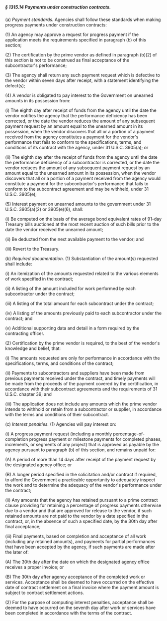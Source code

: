 ##### § 1315.14 Payments under construction contracts. #####

(a) *Payment standards.* Agencies shall follow these standards when making progress payments under construction contracts:

(1) An agency may approve a request for progress payment if the application meets the requirements specified in paragraph (b) of this section;

(2) The certification by the prime vendor as defined in paragraph (b)(2) of this section is not to be construed as final acceptance of the subcontractor's performance;

(3) The agency shall return any such payment request which is defective to the vendor within seven days after receipt, with a statement identifying the defect(s);

(4) A vendor is obligated to pay interest to the Government on unearned amounts in its possession from:

(i) The eighth day after receipt of funds from the agency until the date the vendor notifies the agency that the performance deficiency has been corrected, or the date the vendor reduces the amount of any subsequent payment request by an amount equal to the unearned amount in its possession, when the vendor discovers that all or a portion of a payment received from the agency constitutes a payment for the vendor's performance that fails to conform to the specifications, terms, and conditions of its contract with the agency, under 31 U.S.C. 3905(a); or

(ii) The eighth day after the receipt of funds from the agency until the date the performance deficiency of a subcontractor is corrected, or the date the vendor reduces the amount of any subsequent payment request by an amount equal to the unearned amount in its possession, when the vendor discovers that all or a portion of a payment received from the agency would constitute a payment for the subcontractor's performance that fails to conform to the subcontract agreement and may be withheld, under 31 U.S.C. 3905(e);

(5) Interest payment on unearned amounts to the government under 31 U.S.C. 3905(a)(2) or 3905(e)(6), shall:

(i) Be computed on the basis of the average bond equivalent rates of 91-day Treasury bills auctioned at the most recent auction of such bills prior to the date the vendor received the unearned amount;

(ii) Be deducted from the next available payment to the vendor; and

(iii) Revert to the Treasury.

(b) *Required documentation.* (1) Substantiation of the amount(s) requested shall include:

(i) An itemization of the amounts requested related to the various elements of work specified in the contract;

(ii) A listing of the amount included for work performed by each subcontractor under the contract;

(iii) A listing of the total amount for each subcontract under the contract;

(iv) A listing of the amounts previously paid to each subcontractor under the contract; and

(v) Additional supporting data and detail in a form required by the contracting officer.

(2) Certification by the prime vendor is required, to the best of the vendor's knowledge and belief, that:

(i) The amounts requested are only for performance in accordance with the specifications, terms, and conditions of the contract;

(ii) Payments to subcontractors and suppliers have been made from previous payments received under the contract, and timely payments will be made from the proceeds of the payment covered by the certification, in accordance with their subcontract agreements and the requirements of 31 U.S.C. chapter 39; and

(iii) The application does not include any amounts which the prime vendor intends to withhold or retain from a subcontractor or supplier, in accordance with the terms and conditions of their subcontract.

(c) *Interest penalties.* (1) Agencies will pay interest on:

(i) A progress payment request (including a monthly percentage-of-completion progress payment or milestone payments for completed phases, increments, or segments of any project) that is approved as payable by the agency pursuant to paragraph (b) of this section, and remains unpaid for:

(A) A period of more than 14 days after receipt of the payment request by the designated agency office; or

(B) A longer period specified in the solicitation and/or contract if required, to afford the Government a practicable opportunity to adequately inspect the work and to determine the adequacy of the vendor's performance under the contract;

(ii) Any amounts that the agency has retained pursuant to a prime contract clause providing for retaining a percentage of progress payments otherwise due to a vendor and that are approved for release to the vendor, if such retained amounts are not paid to the vendor by a date specified in the contract, or, in the absence of such a specified date, by the 30th day after final acceptance;

(iii) Final payments, based on completion and acceptance of all work (including any retained amounts), and payments for partial performances that have been accepted by the agency, if such payments are made after the later of:

(A) The 30th day after the date on which the designated agency office receives a proper invoice; or

(B) The 30th day after agency acceptance of the completed work or services. Acceptance shall be deemed to have occurred on the effective date of contract settlement on a final invoice where the payment amount is subject to contract settlement actions.

(2) For the purpose of computing interest penalties, acceptance shall be deemed to have occurred on the seventh day after work or services have been completed in accordance with the terms of the contract.